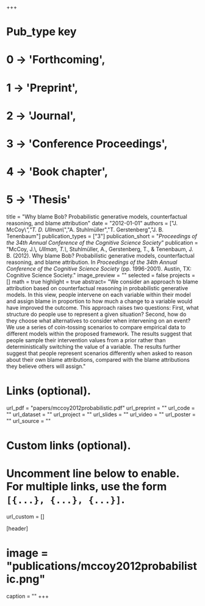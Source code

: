 +++
# Pub_type key
# 0 -> 'Forthcoming',
# 1 -> 'Preprint',
# 2 -> 'Journal',
# 3 -> 'Conference Proceedings',
# 4 -> 'Book chapter',
# 5 -> 'Thesis'

title = "Why blame Bob? Probabilistic generative models, counterfactual reasoning, and blame attribution"
date = "2012-01-01"
authors = ["J. McCoy\\*","T. D. Ullman\\*","A. Stuhlmüller","T. Gerstenberg","J. B. Tenenbaum"]
publication_types = ["3"]
publication_short = "_Proceedings of the 34th Annual Conference of the Cognitive Science Society_"
publication = "McCoy, J.\\*, Ullman, T.\\*, Stuhlmüller, A., Gerstenberg, T., & Tenenbaum, J. B. (2012). Why blame Bob? Probabilistic generative models, counterfactual reasoning, and blame attribution. In _Proceedings of the 34th Annual Conference of the Cognitive Science Society_ (pp. 1996-2001). Austin, TX: Cognitive Science Society."
image_preview = ""
selected = false
projects = []
math = true
highlight = true
abstract= "We consider an approach to blame attribution based on counterfactual reasoning in probabilistic generative models. In this view, people intervene on each variable within their model and assign blame in proportion to how much a change to a variable would have improved the outcome. This approach raises two questions: First, what structure do people use to represent a given situation? Second, how do they choose what alternatives to consider when intervening on an event? We use a series of coin-tossing scenarios to compare empirical data to different models within the proposed framework. The results suggest that people sample their intervention values from a prior rather than deterministically switching the value of a variable. The results further suggest that people represent scenarios differently when asked to reason about their own blame attributions, compared with the blame attributions they believe others will assign."

# Links (optional).
url_pdf = "papers/mccoy2012probabilistic.pdf"
url_preprint = ""
url_code = ""
url_dataset = ""
url_project = ""
url_slides = ""
url_video = ""
url_poster = ""
url_source = ""

# Custom links (optional).
#   Uncomment line below to enable. For multiple links, use the form `[{...}, {...}, {...}]`.
url_custom = []

[header]
# image = "publications/mccoy2012probabilistic.png"
caption = ""
+++

